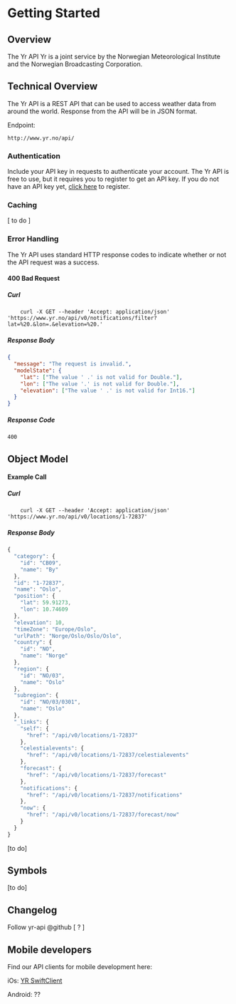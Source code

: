 # Getting Started

## Overview

The Yr API Yr is a joint service by the Norwegian Meteorological Institute and the Norwegian Broadcasting Corporation.

## Technical Overview

The Yr API is a REST API that can be used to access weather data from around the world.
Response from the API will be in JSON format.

Endpoint:

```
http://www.yr.no/api/
```

### Authentication

Include your API key in requests to authenticate your account. The Yr API is free to use, but it requires you to register to get an API key.
If you do not have an API key yet, [click here](https://api.yr.no/) to register.

### Caching

[ to do ]

### Error Handling

The Yr API uses standard HTTP response codes to indicate whether or not the API request was a success.

#### 400 Bad Request

##### Curl

```curl
    curl -X GET --header 'Accept: application/json' 'https://www.yr.no/api/v0/notifications/filter?lat=%20.&lon=.&elevation=%20.'
```

##### Response Body

```json
{
  "message": "The request is invalid.",
  "modelState": {
    "lat": ["The value ' .' is not valid for Double."],
    "lon": ["The value '.' is not valid for Double."],
    "elevation": ["The value ' .' is not valid for Int16."]
  }
}
```

##### Response Code

```
400
```

## Object Model

#### Example Call

##### Curl

```curl
    curl -X GET --header 'Accept: application/json' 'https://www.yr.no/api/v0/locations/1-72837'
```

##### Response Body

```javascript
{
  "category": {
    "id": "CB09",
    "name": "By"
  },
  "id": "1-72837",
  "name": "Oslo",
  "position": {
    "lat": 59.91273,
    "lon": 10.74609
  },
  "elevation": 10,
  "timeZone": "Europe/Oslo",
  "urlPath": "Norge/Oslo/Oslo/Oslo",
  "country": {
    "id": "NO",
    "name": "Norge"
  },
  "region": {
    "id": "NO/03",
    "name": "Oslo"
  },
  "subregion": {
    "id": "NO/03/0301",
    "name": "Oslo"
  },
  "_links": {
    "self": {
      "href": "/api/v0/locations/1-72837"
    },
    "celestialevents": {
      "href": "/api/v0/locations/1-72837/celestialevents"
    },
    "forecast": {
      "href": "/api/v0/locations/1-72837/forecast"
    },
    "notifications": {
      "href": "/api/v0/locations/1-72837/notifications"
    },
    "now": {
      "href": "/api/v0/locations/1-72837/forecast/now"
    }
  }
}
```

[to do]

## Symbols

[to do]

## Changelog

Follow yr-api @github [ ? ]

## Mobile developers

Find our API clients for mobile development here:

iOs: [YR SwiftClient](https://github.com/YR/yr-swiftclient)

Android: ??

